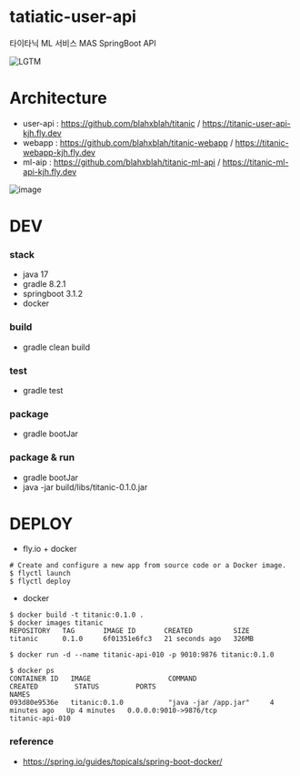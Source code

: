 # tatiatic-user-api
타이타닉 ML 서비스 MAS SpringBoot API

![LGTM](https://i.lgtm.fun/2j9j.png)

# Architecture
- user-api : https://github.com/blahxblah/titanic / https://titanic-user-api-kjh.fly.dev
- webapp : https://github.com/blahxblah/titanic-webapp / https://titanic-webapp-kjh.fly.dev
- ml-aip : https://github.com/blahxblah/titanic-ml-api / https://titanic-ml-api-kjh.fly.dev

![image](https://github.com/dMario24/tatiatic-user-api/assets/134017660/31ade392-602a-4aaa-ba60-ea9ed8c40349)

# DEV
### stack
- java 17
- gradle 8.2.1
- springboot 3.1.2
- docker

### build
- gradle clean build

### test
- gradle test

### package
- gradle bootJar

### package & run
- gradle bootJar
- java -jar build/libs/titanic-0.1.0.jar

# DEPLOY
- fly.io + docker
```
# Create and configure a new app from source code or a Docker image.
$ flyctl launch
$ flyctl deploy
```
- docker
```
$ docker build -t titanic:0.1.0 .
$ docker images titanic
REPOSITORY   TAG       IMAGE ID       CREATED          SIZE
titanic      0.1.0     6f01351e6fc3   21 seconds ago   326MB

$ docker run -d --name titanic-api-010 -p 9010:9876 titanic:0.1.0

$ docker ps                      
CONTAINER ID   IMAGE                   COMMAND                  CREATED         STATUS         PORTS                                              NAMES
093d80e9536e   titanic:0.1.0           "java -jar /app.jar"     4 minutes ago   Up 4 minutes   0.0.0.0:9010->9876/tcp                             titanic-api-010
```

### reference
- https://spring.io/guides/topicals/spring-boot-docker/
